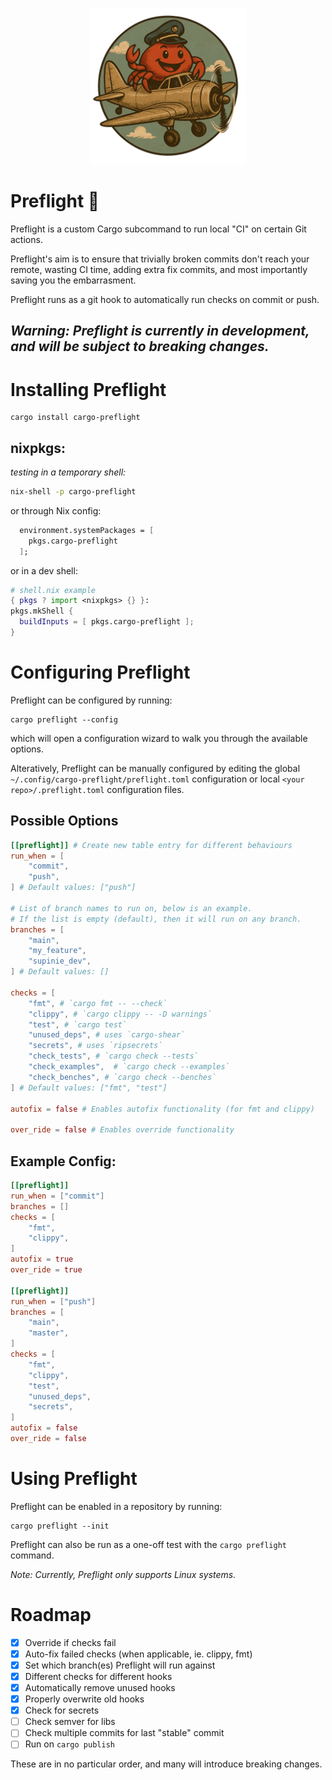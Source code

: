 <p align="center">
  <img src="./preflight_ferris.png" alt="Preflight ferris" width="250" height="250"/>
</p>

# Preflight 🛫

Preflight is a custom Cargo subcommand to run local "CI" on certain Git actions.

Preflight's aim is to ensure that trivially broken commits don't reach your remote, wasting CI time, adding extra fix commits, and most importantly saving you the embarrasment.

Preflight runs as a git hook to automatically run checks on commit or push.

## _Warning: Preflight is currently in development, and will be subject to breaking changes._

# Installing Preflight

```
cargo install cargo-preflight
```

## nixpkgs:

_testing in a temporary shell:_

```bash
nix-shell -p cargo-preflight
```

or through Nix config:

```nix
  environment.systemPackages = [
    pkgs.cargo-preflight
  ];
```

or in a dev shell:

```nix
# shell.nix example
{ pkgs ? import <nixpkgs> {} }:
pkgs.mkShell {
  buildInputs = [ pkgs.cargo-preflight ];
}
```

# Configuring Preflight

Preflight can be configured by running:

```
cargo preflight --config
```

which will open a configuration wizard to walk you through the available options.

Alteratively, Preflight can be manually configured by editing the global `~/.config/cargo-preflight/preflight.toml` configuration or local `<your repo>/.preflight.toml` configuration files.

## Possible Options

```toml
[[preflight]] # Create new table entry for different behaviours
run_when = [
    "commit",
    "push",
] # Default values: ["push"]

# List of branch names to run on, below is an example.
# If the list is empty (default), then it will run on any branch.
branches = [
    "main",
    "my_feature",
    "supinie_dev",
] # Default values: []

checks = [
    "fmt", # `cargo fmt -- --check`
    "clippy", # `cargo clippy -- -D warnings`
    "test", # `cargo test`
    "unused_deps", # uses `cargo-shear`
    "secrets", # uses `ripsecrets`
    "check_tests", # `cargo check --tests`
    "check_examples",  # `cargo check --examples`
    "check_benches", # `cargo check --benches`
] # Default values: ["fmt", "test"]

autofix = false # Enables autofix functionality (for fmt and clippy)

over_ride = false # Enables override functionality
```

## Example Config:

```toml
[[preflight]]
run_when = ["commit"]
branches = []
checks = [
    "fmt",
    "clippy",
]
autofix = true
over_ride = true

[[preflight]]
run_when = ["push"]
branches = [
    "main",
    "master",
]
checks = [
    "fmt",
    "clippy",
    "test",
    "unused_deps",
    "secrets",
]
autofix = false
over_ride = false
```

# Using Preflight

Preflight can be enabled in a repository by running:

```
cargo preflight --init
```

Preflight can also be run as a one-off test with the `cargo preflight` command.

_Note: Currently, Preflight only supports Linux systems._

# Roadmap

- [x] Override if checks fail
- [x] Auto-fix failed checks (when applicable, ie. clippy, fmt)
- [x] Set which branch(es) Preflight will run against
- [x] Different checks for different hooks
- [x] Automatically remove unused hooks
- [x] Properly overwrite old hooks
- [x] Check for secrets
- [ ] Check semver for libs
- [ ] Check multiple commits for last "stable" commit
- [ ] Run on `cargo publish`

These are in no particular order, and many will introduce breaking changes.
